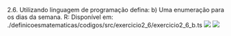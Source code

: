 2.6. Utilizando linguagem de programação defina:
b) Uma enumeração para os dias da semana.
R: Disponível em:
./definicoesmatematicas/codigos/src/exercicio2_6/exercicio2_6_b.ts
<img src=./imgs/semana/>
<img src=./imgs/retsemana/>
